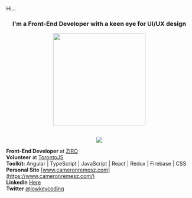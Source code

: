 Hi...

<h3 align="center">I'm a Front-End Developer with a keen eye for UI/UX design</h3>

<div align="center">
   <img src="https://github.com/lowkeycode/lowkeycode/assets/59005164/612034d9-15d4-4572-af61-0b431e474638" width="250px" height="250px"/>
</div>
<br/>

<p align="center">
   <img src="https://skillicons.dev/icons?i=angular,js,ts,react" />
</p>

**Front-End Developer** at [ZIRO](https://github.com/Stack8)<br/>
**Volunteer** at [TorontoJS](https://github.com/torontojs/torontojs.com)<br/>
**Toolkit:**  Angular | TypeScript | JavaScript | React | Redux | Firebase | CSS <br/>
**Personal Site** [www.cameronremesz.com](https://www.cameronremesz.com/)<br/>
**LinkedIn** [Here](https://www.linkedin.com/in/cameron-remesz/)<br/>
**Twitter** [@lowkeycoding](https://twitter.com/lowkeycoding)<br/>
